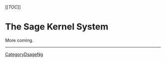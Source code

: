 
[[_TOC_]] 


# The Sage Kernel System

More coming.   



---

 <a href="/CategoryDsageNg">CategoryDsageNg</a> 
